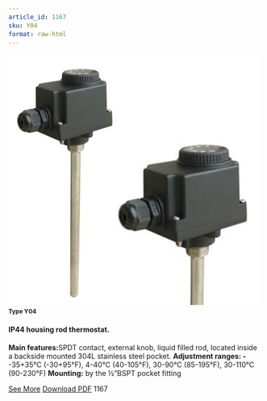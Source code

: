 ```yaml
---
article_id: 1167
sku: Y04
format: raw-html
---
```

 <img src="../new-images/Y04.jpg" class="card-imgs mb-2">
 <small class="text-grey mb-2"><b>Type Y04</b> </small>
 <h4>IP44 housing rod thermostat.</h4>
 <p><b>Main features:</b>SPDT contact, external knob, liquid filled rod, located inside a backside mounted 304L stainless steel pocket.
 <b>Adjustment ranges: -</b>-35+35&#xB0;C (-30+95&#xB0;F), 4-40&#xB0;C (40-105&#xB0;F), 30-90&#xB0;C (85-195&#xB0;F), 30-110&#xB0;C (90-230&#xB0;F)
 <b>Mounting:</b> by the &#xBD;&#x201D;BSPT pocket fitting</p>
 <div class="btns">
 <a href="../en/ip44-housing-rod-thermostat-y04.html" class="btn-red">See More</a>
 <a href="../en/pdf/1-21IP44 bulb and capillary thermostat20130606.pdf" target="_blank" class="btn-red">Download PDF</a>
 <!-- <a href="http://www.ultimheat.com/cat2.html" class="access-link" target="_blank"> Access full catalogue <i class="fa fa-external-link" aria-hidden="true"></i> </a> -->
 <span class="number-btn">1167</span>
 </div>
 